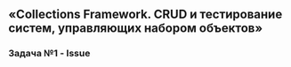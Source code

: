 ## «Collections Framework. CRUD и тестирование систем, управляющих набором объектов»
### Задача №1 - Issue
